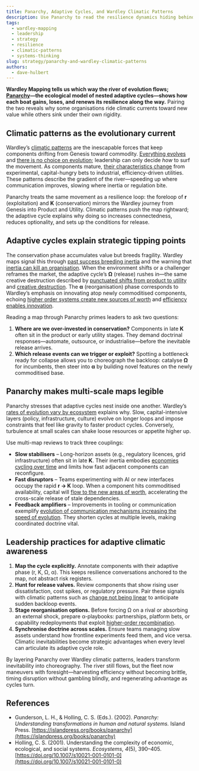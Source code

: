 ```yaml
---
title: Panarchy, Adaptive Cycles, and Wardley Climatic Patterns
description: Use Panarchy to read the resilience dynamics hiding behind Wardley Map evolution, turning climatic inevitabilities into strategic timing signals.
tags:
  - wardley-mapping
  - leadership
  - strategy
  - resilience
  - climatic-patterns
  - systems-thinking
slug: strategy/panarchy-and-wardley-climatic-patterns
authors:
  - dave-hulbert
---
```


**Wardley Mapping tells us which way the river of evolution flows; [Panarchy](/terms/panarchy)—the ecological model of nested adaptive cycles—shows how each boat gains, loses, and renews its resilience along the way.** Pairing the two reveals why some organisations ride climatic currents toward new value while others sink under their own rigidity.

<!-- truncate -->

## Climatic patterns as the evolutionary current

Wardley’s [climatic patterns](/climatic-patterns) are the inescapable forces that keep components drifting from Genesis toward commodity. [Everything evolves](/climatic-patterns/everything-evolves) and [there is no choice on evolution](/climatic-patterns/no-choice-on-evolution); leadership can only decide *how* to surf the movement. As components mature, [their characteristics change](/climatic-patterns/characteristics-change) from experimental, capital-hungry bets to industrial, efficiency-driven utilities. These patterns describe the gradient of the river—speeding up where communication improves, slowing where inertia or regulation bite.

Panarchy treats the same movement as a resilience loop: the foreloop of **r** (exploitation) and **K** (conservation) mirrors the Wardley journey from Genesis into Product and Utility. Climatic patterns push the map rightward; the adaptive cycle explains why doing so increases connectedness, reduces optionality, and sets up the conditions for release.

## Adaptive cycles explain strategic tipping points

The conservation phase accumulates value but breeds fragility. Wardley maps signal this through [past success breeding inertia](/climatic-patterns/past-success-breeds-inertia) and the warning that [inertia can kill an organisation](/climatic-patterns/inertia-can-kill-an-organisation). When the environment shifts or a challenger reframes the market, the adaptive cycle’s **Ω** (release) rushes in—the same creative destruction described by [punctuated shifts from product to utility](/climatic-patterns/shifts-from-product-to-utility-tend-to-demonstrate-a-punctuated-equilibrium) and [creative destruction](/climatic-patterns/creative-destruction). The **α** (reorganisation) phase corresponds to Wardley’s emphasis on innovating atop newly commoditised components, echoing [higher order systems create new sources of worth](/climatic-patterns/higher-order-systems-create-new-sources-of-worth) and [efficiency enables innovation](/climatic-patterns/efficiency-enables-innovation).

Reading a map through Panarchy primes leaders to ask two questions:

1. **Where are we over-invested in conservation?** Components in late **K** often sit in the product or early utility stages. They demand doctrinal responses—automate, outsource, or industrialise—before the inevitable release arrives.
2. **Which release events can we trigger or exploit?** Spotting a bottleneck ready for collapse allows you to choreograph the backloop: catalyse **Ω** for incumbents, then steer into **α** by building novel features on the newly commoditised base.

## Panarchy makes multi-scale maps legible

Panarchy stresses that adaptive cycles nest inside one another. Wardley’s [rates of evolution vary by ecosystem](/climatic-patterns/rates-of-evolution-can-vary-by-ecosystem) explains why. Slow, capital-intensive layers (policy, infrastructure, culture) evolve on longer loops and impose constraints that feel like gravity to faster product cycles. Conversely, turbulence at small scales can shake loose resources or appetite higher up.

Use multi-map reviews to track three couplings:

- **Slow stabilisers** – Long-horizon assets (e.g., regulatory licences, grid infrastructure) often sit in late **K**. Their inertia embodies [economies cycling over time](/climatic-patterns/economy-has-cycles) and limits how fast adjacent components can reconfigure.
- **Fast disruptors** – Teams experimenting with AI or new interfaces occupy the rapid **r → K** loop. When a component hits commoditised availability, capital will [flow to the new areas of worth](/climatic-patterns/capital-flows-to-new-areas-of-value), accelerating the cross-scale release of stale dependencies.
- **Feedback amplifiers** – Improvements in tooling or communication exemplify [evolution of communication mechanisms increasing the speed of evolution](/climatic-patterns/evolution-of-communication-mechanisms-can-increase-the-speed-of-evolution-overall-and-the-diffusion-of-a-single-example-of-change). They shorten cycles at multiple levels, making coordinated doctrine vital.

## Leadership practices for adaptive climatic awareness

1. **Map the cycle explicitly.** Annotate components with their adaptive phase (r, K, Ω, α). This keeps resilience conversations anchored to the map, not abstract risk registers.
2. **Hunt for release valves.** Review components that show rising user dissatisfaction, cost spikes, or regulatory pressure. Pair these signals with climatic patterns such as [change not being linear](/climatic-patterns/change-is-not-always-linear) to anticipate sudden backloop events.
3. **Stage reorganisation options.** Before forcing Ω on a rival or absorbing an external shock, prepare α-playbooks: partnerships, platform bets, or capability redeployments that exploit [higher-order recombination](/climatic-patterns/increased-stability-of-lower-order-systems-increases-agility-and-speed-of-re-combination).
4. **Synchronise doctrine across scales.** Ensure teams managing slow assets understand how frontline experiments feed them, and vice versa. Climatic inevitabilities become strategic advantages when every level can articulate its adaptive cycle role.

By layering Panarchy over Wardley climatic patterns, leaders transform inevitability into choreography. The river still flows, but the fleet now maneuvers with foresight—harvesting efficiency without becoming brittle, timing disruption without gambling blindly, and regenerating advantage as cycles turn.

## References

- Gunderson, L. H., & Holling, C. S. (Eds.). (2002). *Panarchy: Understanding transformations in human and natural systems.* Island Press. [https://islandpress.org/books/panarchy](https://islandpress.org/books/panarchy)
- Holling, C. S. (2001). Understanding the complexity of economic, ecological, and social systems. *Ecosystems, 4*(5), 390–405. [https://doi.org/10.1007/s10021-001-0101-0](https://doi.org/10.1007/s10021-001-0101-0)
